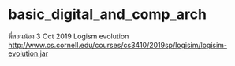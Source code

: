 # basic_digital_and_comp_arch
พี่สอนน้อง 3 Oct 2019
Logism evolution
http://www.cs.cornell.edu/courses/cs3410/2019sp/logisim/logisim-evolution.jar
